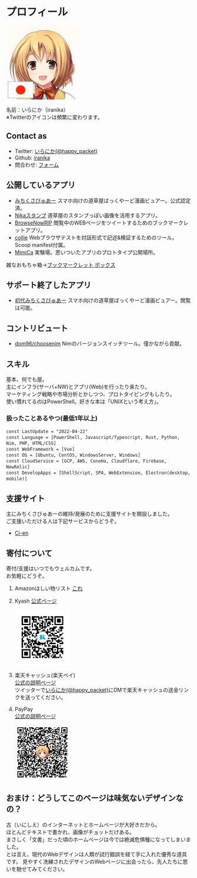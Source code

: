 # プロフィール

<img src="./public/img/profile2.jpg" width="200">  

名前：いらにか（iranika）  
※Twitterのアイコンは頻繁に変わります。


## Contact as

- Twitter: [いらにか(@happy_packet)](https://twitter.com/happy_packet)  
- Github: [iranika](https://github.com/iranika)
- 問合わせ: [フォーム](https://forms.gle/dFWuLEjBrxNUj4bK8)

## 公開しているアプリ

- [みちくさびゅあー](https://movue.iranika.info/) スマホ向けの道草屋ばっくやーど漫画ビュアー。公式認定済。
- [Nikaスタンプ](https://stamp.iranika.info/) 道草屋のスタンプっぽい画像を活用するアプリ。
- [BrowseNowRIP](https://iranika.github.io/BrowseNowRIP/) 閲覧中のWEBページをツイートするためのブックマークレットアプリ。
- [collie](https://github.com/iranika/collie)  Webブラウザテストを対話形式で記述&検証するためのツール。Scoop manifest付属。
- [MimiCa](https://mimica.iranika.info/)  実験場。思いついたアプリのプロトタイプ公開場所。

雑なおもちゃ箱→[ブックマークレット ボックス](https://github.com/iranika/iranika.github.io/tree/main/bookmarklet#bookmarklet-box)

## サポート終了したアプリ

- [初代みちくさびゅあー](https://iranika.github.io/mo-code/) スマホ向けの道草屋ばっくやーど漫画ビュアー。閲覧は可能。

## コントリビュート

- [dom96/choosenim](https://github.com/dom96/choosenim) Nimのバージョンスイッチツール。僅かながら貢献。


## スキル

基本、何でも屋。  
主にインフラ(サーバ+NW)とアプリ(Web)を行ったり来たり。  
マーケティング戦略や市場分析とかしつつ、プロトタイピングもしたり。  
使い慣れてるのはPowerShell。好きな本は「UNIXという考え方」。

### 扱ったことあるやつ(最低1年以上)

```
const LastUpdate = "2022-04-22"
const Language = [PowerShell, Javascript/Typescript, Rust, Python, Nim, PHP, HTML/CSS]
const WebFramework = [Vue]
const OS = [Ubuntu, CentOS, WindowsServer, Windows]
const CloudService = [GCP, AWS, ConoHa, Cloudflare, Firebase, NewRelic]
const DevelopApps = [ShellScript, SPA, WebExtension, Electron(desktop, mobile)]
```

## 支援サイト

主にみちくさびゅあーの維持/発展のために支援サイトを開設しました。  
ご支援いただける人は下記サービスからどうぞ。

- [Ci-en](https://ci-en.net/creator/10765)


## 寄付について

寄付/支援はいつでもウェルカムです。  
お気軽にどうぞ。  

1. Amazonほしい物リスト
    [これ](https://www.amazon.jp/hz/wishlist/ls/2ZHC8L3L1O20S?ref_=wl_share)

1. Kyash
    [公式ページ](https://www.kyash.co/#top-moneymoving)  

    <img src="./public/donate/img/kyash.jpg" height="150" />

1. 楽天キャッシュ(楽天ペイ)  
    [公式の説明ページ](https://pay.rakuten.co.jp/guide/#section-send)  
    ツイッターで[いらにか(@happy_packet)](https://twitter.com/happy_packet)にDMで楽天キャッシュの送金リンクを送ってください。  
    
1. PayPay  
    [公式の説明ページ](https://paypay.ne.jp/guide/send/?_ga=2.238451843.205875726.1558440708-447181547.1558440708)  
    
    <img src="./public/donate/img/paypay.jpg" height="150" />

## おまけ：どうしてこのページは味気ないデザインなの？

古（いにしえ）のインターネットとホームページが大好きだから。  
ほとんどテキストで書かれ、画像がチョットだけある。  
まさしく「文書」だった頃のホームページは今では絶滅危惧種になってしまいました。  
とは言え、現代のWebデザインは人類が試行錯誤を経て手に入れた優秀な道具です。
見やすく洗練されたデザインのWebページに出会ったら、先人たちに思いを馳せてみてください。  

